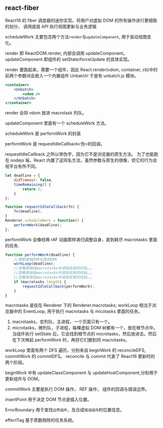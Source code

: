## react-fiber

React16 的 fiber 调度器的迷你实现，将用户对虚拟 DOM 的所有操作进行更细致的划分，
调用底层 API 执行视图更新与业务逻辑

scheduleWork 主要包含两个方法`render`与`updateComponent`, 用于驱动视图变化。

render 即 ReactDOM.render, 内部会调用 updateComponent。
updateComponent 即组件的 setState/forceUpdate 的具体实现。

render 要跑起来，需要一个组件，因此 React.render(vdom, container, cb)中的前两个参数间会嵌入一个内置组件 Unbatch!
于是有 unbatch.js 模块。

```jsx
<container>
    <Unbatch>
        <vdom />
    </Unbatch>
</container>
```

render 会将 vdom 放进 macrotask 列队。

updateComponent 里面有一个 scheduleWork 方法。

scheduleWork 是 performWork 的封装

performWork 是 requestIdleCallback<伪>的回调。

requestIdleCallback 之所以带伪字，因为它不是浏览器的原生方法。 为了也能跑在 nodejs 端，React 内置了这同名方法，虽然参数与原生的很像，但它的行为会视平台有所不同。

```javascript
let deadline = {
    didTimeout: false,
    timeRemaining() {
        return 2;
    }
};

function requestIdleCallback(fn) {
    fn(deadline);
}
Renderer.scheduleWork = function() {
    performWork(deadline);
};
```

performWork 会像经典 rAF 动画那样递归调整自身，直到耗尽 macrotasks 里面的任务.

```javascript
function performWork(deadline) {
    //更新虚拟DOM与真实DOM
    workLoop(deadline);
    //忽略其他往macrotasks中添加任务的代码。。。
    //忽略其他往macrotasks中添加任务的代码。。。
    //忽略其他往macrotasks中添加任务的代码。。。
    if (macrotasks.length) {
        requestIdleCallback(performWork);
    }
}
```

macrotasks 是挂在 Renderer 下的 Renderer.macrotasks;
workLoop 相当于浏览器中的 EventLoop, 用于执行 macrotasks 与 micotasks 里面的任务。

1. macrotasks，宏列队，主进程，一个页面只有一个。
2. microtasks，微列队，子进程，每棵虚拟 DOM 树都有一个，放在根节点中。当组件执行 setState 后，它会找到根节点的 microtasks，然后放进去。然后在下次唤起 performWork 时，再将它们挪到同 macrotasks。

workLoop 里面有两个 DFS 遍历，分别来自 beginWork 的 reconcileDFS, commitWork 的 commitDFS。 reconcile 与 commit 代表了 React16 更新时的两个阶段。

beginWork 中有 updateClassComponent 与 updateHostComponent,分别用于更新组件与 DOM。

commitWork 主要是执行 DOM 操作， REF 操作， 组件的回调与错误边界。

insertPoint 用于决定 DOM 节点是插入位置。

ErrorBoundary 用于查找`边界组件`，及合成`错误组件`的位置信息。

effectTag 基于质数相除的任务系统。
